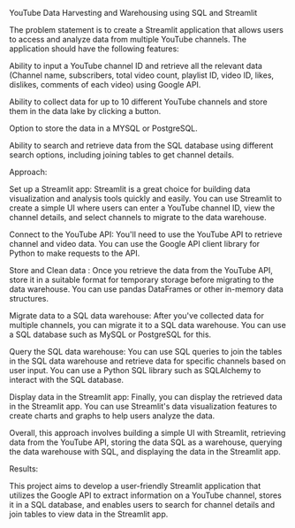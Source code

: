 YouTube Data Harvesting and Warehousing using SQL and Streamlit



The problem statement is to create a Streamlit application that allows users to access and analyze data from multiple YouTube channels. The application should have the following features:

Ability to input a YouTube channel ID and retrieve all the relevant data (Channel name, subscribers, total video count, playlist ID, video ID, likes, dislikes, comments of each video) using Google API.

Ability to collect data for up to 10 different YouTube channels and store them in the data lake by clicking a button.

Option to store the data in a MYSQL or PostgreSQL.

Ability to search and retrieve data from the SQL database using different search options, including joining tables to get channel details.



Approach:

Set up a Streamlit app: Streamlit is a great choice for building data visualization and analysis tools quickly and easily. You can use Streamlit to create a simple UI where users can enter a YouTube channel ID, view the channel details, and select channels to migrate to the data warehouse.

Connect to the YouTube API: You'll need to use the YouTube API to retrieve channel and video data. You can use the Google API client library for Python to make requests to the API.

Store and Clean data : Once you retrieve the data from the YouTube API, store it in a suitable format for temporary storage before migrating to the data warehouse. You can use pandas DataFrames or other in-memory data structures.

Migrate data to a SQL data warehouse: After you've collected data for multiple channels, you can migrate it to a SQL data warehouse. You can use a SQL database such as MySQL or PostgreSQL for this.

Query the SQL data warehouse: You can use SQL queries to join the tables in the SQL data warehouse and retrieve data for specific channels based on user input. You can use a Python SQL library such as SQLAlchemy to interact with the SQL database.

Display data in the Streamlit app: Finally, you can display the retrieved data in the Streamlit app. You can use Streamlit's data visualization features to create charts and graphs to help users analyze the data.

Overall, this approach involves building a simple UI with Streamlit, retrieving data from the YouTube API, storing the data SQL as a warehouse, querying the data warehouse with SQL, and displaying the data in the Streamlit app.



Results: 

This project aims to develop a user-friendly Streamlit application that utilizes the Google API to extract information on a YouTube channel, stores it in a SQL database, and enables users to search for channel details and join tables to view data in the Streamlit app.
